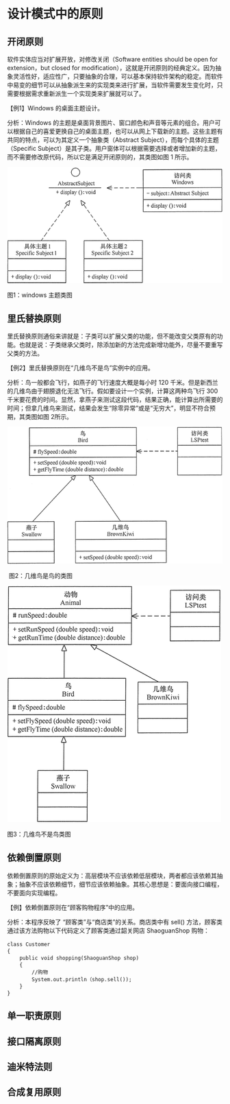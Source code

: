 # 设计模式中的原则



## 开闭原则

软件实体应当对扩展开放，对修改关闭（Software entities should be open for extension，but closed for modification），这就是开闭原则的经典定义。因为抽象灵活性好，适应性广，只要抽象的合理，可以基本保持软件架构的稳定。而软件中易变的细节可以从抽象派生来的实现类来进行扩展，当软件需要发生变化时，只需要根据需求重新派生一个实现类来扩展就可以了。

  【例1】Windows 的桌面主题设计。

分析：Windows 的主题是桌面背景图片、窗口颜色和声音等元素的组合。用户可以根据自己的喜爱更换自己的桌面主题，也可以从网上下载新的主题。这些主题有共同的特点，可以为其定义一个抽象类（Abstract Subject），而每个具体的主题（Specific Subject）是其子类。用户窗体可以根据需要选择或者增加新的主题，而不需要修改原代码，所以它是满足开闭原则的，其类图如图 1 所示。

  ![windows主题类图](assets/3-1Q113100151L5.gif)

图1：windows 主题类图



## 里氏替换原则

里氏替换原则通俗来讲就是：子类可以扩展父类的功能，但不能改变父类原有的功能。也就是说：子类继承父类时，除添加新的方法完成新增功能外，尽量不要重写父类的方法。 

【例2】里氏替换原则在“几维鸟不是鸟”实例中的应用。

分析：鸟一般都会飞行，如燕子的飞行速度大概是每小时 120 千米。但是新西兰的几维鸟由于翅膀退化无法飞行。假如要设计一个实例，计算这两种鸟飞行 300 千米要花费的时间。显然，拿燕子来测试这段代码，结果正确，能计算出所需要的时间；但拿几维鸟来测试，结果会发生“除零异常”或是“无穷大”，明显不符合预期，其类图如图 2所示。  

![几维鸟是鸟类图](assets/3-1Q11311094H32.gif)

​	图2：几维鸟是鸟的类图



![几维鸟不是鸟类图](assets/3-1Q11311101SN.gif)

图3：几维鸟不是鸟类图



## 依赖倒置原则

依赖倒置原则的原始定义为：高层模块不应该依赖低层模块，两者都应该依赖其抽象；抽象不应该依赖细节，细节应该依赖抽象。其核心思想是：要面向接口编程，不要面向实现编程。

  【例】依赖倒置原则在“顾客购物程序”中的应用。

分析：本程序反映了 “顾客类”与“商店类”的关系。商店类中有 sell() 方法，顾客类通过该方法购物以下代码定义了顾客类通过韶关网店 ShaoguanShop 购物：  

```
class Customer
{
    public void shopping(ShaoguanShop shop)
    {
        //购物
        System.out.println（shop.sell());
    }
}
```



## 单一职责原则

## 接口隔离原则

## 迪米特法则

## 合成复用原则



